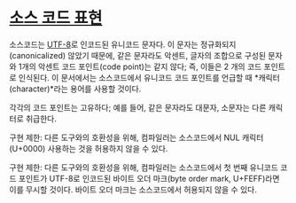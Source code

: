 # [소스 코드 표현](#source-code-representation)

소스코드는 [UTF-8](http://en.wikipedia.org/wiki/UTF-8)로 인코드된 유니코드 문자다. 이 문자는 정규화되지(canonicalized) 않았기 때문에, 같은 문자라도 악센트, 글자의 조합으로 구성된 문자와 1개의 악센트 코드 포인트(code point)는 같지 않다; 즉, 이들은 2 개의 코드 포인트로 인식된다. 이 문서에서는 소스코드에서 유니코드 코드 포인트를 언급할 때  *캐릭터(character)*라는 용어를 사용할 것이다.      

각각의 코드 포인트는 고유하다; 예를 들어, 같은 문자라도 대문자, 소문자는 다른 캐릭터로 취급한다.  

구현 제한: 다른 도구와의 호환성을 위해, 컴파일러는 소스코드에서 NUL 캐릭터(U+0000) 사용하는 것을 허용하지 않을 수 있다.

구현 제한: 다른 도구와의 호환성을 위해, 컴파일러는 소스코드에서 첫 번째 유니코드 코드 포인트가 UTF-8로 인코드된 바이트 오더 마크(byte order mark, U+FEFF)라면 이를 무시할 것이다. 바이트 오더 마크는 소스코드에서 허용되지 않을 수 있다.